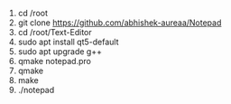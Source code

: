 1) cd /root
2) git clone https://github.com/abhishek-aureaa/Notepad
3) cd /root/Text-Editor
4) sudo apt install qt5-default
5) sudo apt upgrade g++
6) qmake notepad.pro
7) qmake
8) make
9) ./notepad



